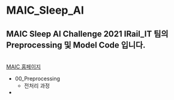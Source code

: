# MAIC_Sleep_AI

## MAIC Sleep AI Challenge 2021 IRail_IT 팀의 Preprocessing 및 Model Code 입니다. 
<br>[MAIC 홈페이지](https://maic.or.kr/ "MAIC 홈페이지 주소")</br>

- 00_Preprocessing
  - 전처리 과정
- 
